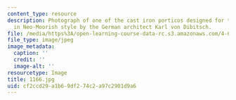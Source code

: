 ```yaml
---
content_type: resource
description: Photograph of one of the cast iron porticos designed for the Gazira Palace
  in Neo-Moorish style by the German architect Karl von Dibitsch.
file: /media/https%3A/open-learning-course-data-rc.s3.amazonaws.com/4-615-the-architecture-of-cairo-spring-2002/cf2ccd29a1b69df274c2a97c2901d9a6_1166.jpg
file_type: image/jpeg
image_metadata:
  caption: ''
  credit: ''
  image-alt: ''
resourcetype: Image
title: 1166.jpg
uid: cf2ccd29-a1b6-9df2-74c2-a97c2901d9a6
---
```

